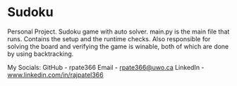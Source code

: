 # Sudoku
Personal Project. Sudoku game with auto solver.
main.py is the main file that runs. 
    Contains the setup and the runtime checks.
    Also responsible for solving the board and verifying the game is winable, both of which are done by using backtracking.

My Socials:
    GitHub - rpate366
    Email - rpate366@uwo.ca
    LinkedIn - www.linkedin.com/in/rajpatel366